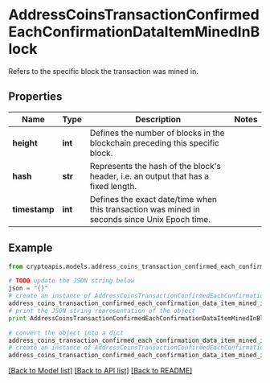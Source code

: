 # AddressCoinsTransactionConfirmedEachConfirmationDataItemMinedInBlock

Refers to the specific block the transaction was mined in.

## Properties
Name | Type | Description | Notes
------------ | ------------- | ------------- | -------------
**height** | **int** | Defines the number of blocks in the blockchain preceding this specific block. | 
**hash** | **str** | Represents the hash of the block&#39;s header, i.e. an output that has a fixed length. | 
**timestamp** | **int** | Defines the exact date/time when this transaction was mined in seconds since Unix Epoch time. | 

## Example

```python
from cryptoapis.models.address_coins_transaction_confirmed_each_confirmation_data_item_mined_in_block import AddressCoinsTransactionConfirmedEachConfirmationDataItemMinedInBlock

# TODO update the JSON string below
json = "{}"
# create an instance of AddressCoinsTransactionConfirmedEachConfirmationDataItemMinedInBlock from a JSON string
address_coins_transaction_confirmed_each_confirmation_data_item_mined_in_block_instance = AddressCoinsTransactionConfirmedEachConfirmationDataItemMinedInBlock.from_json(json)
# print the JSON string representation of the object
print AddressCoinsTransactionConfirmedEachConfirmationDataItemMinedInBlock.to_json()

# convert the object into a dict
address_coins_transaction_confirmed_each_confirmation_data_item_mined_in_block_dict = address_coins_transaction_confirmed_each_confirmation_data_item_mined_in_block_instance.to_dict()
# create an instance of AddressCoinsTransactionConfirmedEachConfirmationDataItemMinedInBlock from a dict
address_coins_transaction_confirmed_each_confirmation_data_item_mined_in_block_form_dict = address_coins_transaction_confirmed_each_confirmation_data_item_mined_in_block.from_dict(address_coins_transaction_confirmed_each_confirmation_data_item_mined_in_block_dict)
```
[[Back to Model list]](../README.md#documentation-for-models) [[Back to API list]](../README.md#documentation-for-api-endpoints) [[Back to README]](../README.md)



